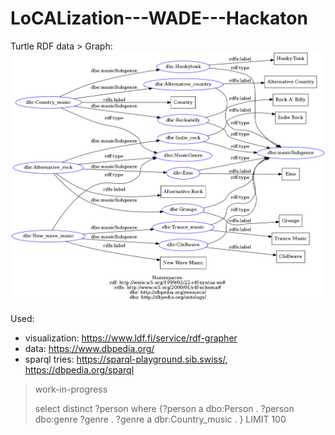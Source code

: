 # LoCALization---WADE---Hackaton

Turtle RDF data > Graph:
![alt text](/media/rdf-grapher.png)

Used:
- visualization: https://www.ldf.fi/service/rdf-grapher
- data: https://www.dbpedia.org/
- sparql tries: https://sparql-playground.sib.swiss/, https://dbpedia.org/sparql
> work-in-progress
> 
> select distinct ?person where
{?person a dbo:Person . ?person dbo:genre ?genre . ?genre a dbr:Country_music . }
LIMIT 100
